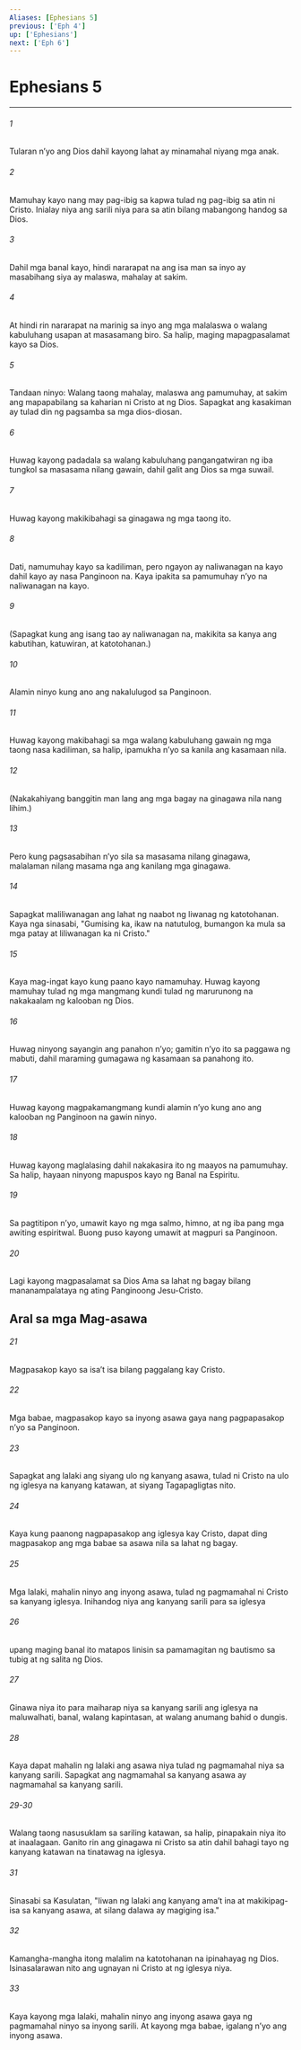 ```yaml
---
Aliases: [Ephesians 5]
previous: ['Eph 4']
up: ['Ephesians']
next: ['Eph 6']
---
```

# Ephesians 5

***

###### 1
Tularan nʼyo ang Dios dahil kayong lahat ay minamahal niyang mga anak. 

###### 2
Mamuhay kayo nang may pag-ibig sa kapwa tulad ng pag-ibig sa atin ni Cristo. Inialay niya ang sarili niya para sa atin bilang mabangong handog sa Dios. 

###### 3
Dahil mga banal kayo, hindi nararapat na ang isa man sa inyo ay masabihang siya ay malaswa, mahalay at sakim. 

###### 4
At hindi rin nararapat na marinig sa inyo ang mga malalaswa o walang kabuluhang usapan at masasamang biro. Sa halip, maging mapagpasalamat kayo sa Dios. 

###### 5
Tandaan ninyo: Walang taong mahalay, malaswa ang pamumuhay, at sakim ang mapapabilang sa kaharian ni Cristo at ng Dios. Sapagkat ang kasakiman ay tulad din ng pagsamba sa mga dios-diosan. 

###### 6
Huwag kayong padadala sa walang kabuluhang pangangatwiran ng iba tungkol sa masasama nilang gawain, dahil galit ang Dios sa mga suwail. 

###### 7
Huwag kayong makikibahagi sa ginagawa ng mga taong ito. 

###### 8
Dati, namumuhay kayo sa kadiliman, pero ngayon ay naliwanagan na kayo dahil kayo ay nasa Panginoon na. Kaya ipakita sa pamumuhay nʼyo na naliwanagan na kayo. 

###### 9
(Sapagkat kung ang isang tao ay naliwanagan na, makikita sa kanya ang kabutihan, katuwiran, at katotohanan.) 

###### 10
Alamin ninyo kung ano ang nakalulugod sa Panginoon. 

###### 11
Huwag kayong makibahagi sa mga walang kabuluhang gawain ng mga taong nasa kadiliman, sa halip, ipamukha nʼyo sa kanila ang kasamaan nila. 

###### 12
(Nakakahiyang banggitin man lang ang mga bagay na ginagawa nila nang lihim.) 

###### 13
Pero kung pagsasabihan nʼyo sila sa masasama nilang ginagawa, malalaman nilang masama nga ang kanilang mga ginagawa. 

###### 14
Sapagkat maliliwanagan ang lahat ng naabot ng liwanag ng katotohanan. Kaya nga sinasabi, "Gumising ka, ikaw na natutulog, bumangon ka mula sa mga patay at liliwanagan ka ni Cristo." 

###### 15
Kaya mag-ingat kayo kung paano kayo namamuhay. Huwag kayong mamuhay tulad ng mga mangmang kundi tulad ng marurunong na nakakaalam ng kalooban ng Dios. 

###### 16
Huwag ninyong sayangin ang panahon nʼyo; gamitin nʼyo ito sa paggawa ng mabuti, dahil maraming gumagawa ng kasamaan sa panahong ito. 

###### 17
Huwag kayong magpakamangmang kundi alamin nʼyo kung ano ang kalooban ng Panginoon na gawin ninyo. 

###### 18
Huwag kayong maglalasing dahil nakakasira ito ng maayos na pamumuhay. Sa halip, hayaan ninyong mapuspos kayo ng Banal na Espiritu. 

###### 19
Sa pagtitipon nʼyo, umawit kayo ng mga salmo, himno, at ng iba pang mga awiting espiritwal. Buong puso kayong umawit at magpuri sa Panginoon. 

###### 20
Lagi kayong magpasalamat sa Dios Ama sa lahat ng bagay bilang mananampalataya ng ating Panginoong Jesu-Cristo.

## Aral sa mga Mag-asawa 

###### 21
Magpasakop kayo sa isaʼt isa bilang paggalang kay Cristo. 

###### 22
Mga babae, magpasakop kayo sa inyong asawa gaya nang pagpapasakop nʼyo sa Panginoon. 

###### 23
Sapagkat ang lalaki ang siyang ulo ng kanyang asawa, tulad ni Cristo na ulo ng iglesya na kanyang katawan, at siyang Tagapagligtas nito. 

###### 24
Kaya kung paanong nagpapasakop ang iglesya kay Cristo, dapat ding magpasakop ang mga babae sa asawa nila sa lahat ng bagay. 

###### 25
Mga lalaki, mahalin ninyo ang inyong asawa, tulad ng pagmamahal ni Cristo sa kanyang iglesya. Inihandog niya ang kanyang sarili para sa iglesya 

###### 26
upang maging banal ito matapos linisin sa pamamagitan ng bautismo sa tubig at ng salita ng Dios. 

###### 27
Ginawa niya ito para maiharap niya sa kanyang sarili ang iglesya na maluwalhati, banal, walang kapintasan, at walang anumang bahid o dungis. 

###### 28
Kaya dapat mahalin ng lalaki ang asawa niya tulad ng pagmamahal niya sa kanyang sarili. Sapagkat ang nagmamahal sa kanyang asawa ay nagmamahal sa kanyang sarili.

###### 29-30
Walang taong nasusuklam sa sariling katawan, sa halip, pinapakain niya ito at inaalagaan. Ganito rin ang ginagawa ni Cristo sa atin dahil bahagi tayo ng kanyang katawan na tinatawag na iglesya. 

###### 31
Sinasabi sa Kasulatan, "Iiwan ng lalaki ang kanyang amaʼt ina at makikipag-isa sa kanyang asawa, at silang dalawa ay magiging isa." 

###### 32
Kamangha-mangha itong malalim na katotohanan na ipinahayag ng Dios. Isinasalarawan nito ang ugnayan ni Cristo at ng iglesya niya. 

###### 33
Kaya kayong mga lalaki, mahalin ninyo ang inyong asawa gaya ng pagmamahal ninyo sa inyong sarili. At kayong mga babae, igalang nʼyo ang inyong asawa.
